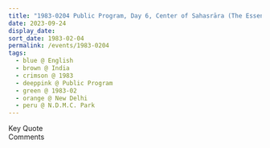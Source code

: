 ```yaml
---
title: "1983-0204 Public Program, Day 6, Center of Sahasrāra (The Essence of Sahasrāra Is Integration), N.D.M.C. Park, Hanumān Road, New Delhi, India"
date: 2023-09-24
display_date: 
sort_date: 1983-02-04
permalink: /events/1983-0204
tags:
  - blue @ English
  - brown @ India
  - crimson @ 1983
  - deeppink @ Public Program
  - green @ 1983-02
  - orange @ New Delhi
  - peru @ N.D.M.C. Park
---
```


<wave-list>
  <list-title color="green" width="75">Key Quote</list-title>
  <list-item color="BlanchedAlmond"  width="200"></list-item>
  <list-item color="Lavender"></list-item>
  <list-item color="BlanchedAlmond"></list-item>
</wave-list>

<br>

<wave-list>
  <list-title color="green" width="75">Comments</list-title>
  <list-item color="BlanchedAlmond"  width="200"></list-item>
  <list-item color="Lavender"></list-item>
  <list-item color="BlanchedAlmond"></list-item>
</wave-list>